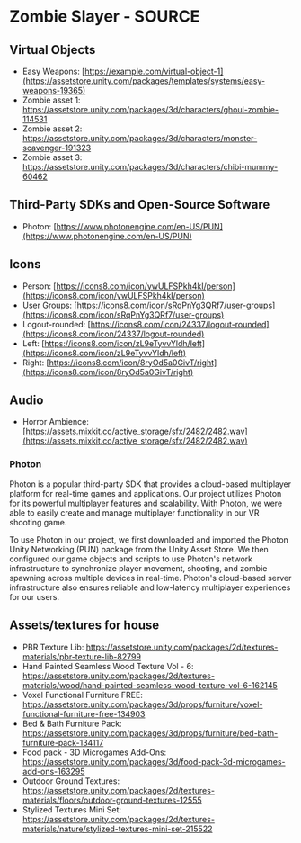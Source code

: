 # Zombie Slayer - SOURCE
## Virtual Objects
- Easy Weapons: [https://example.com/virtual-object-1](https://assetstore.unity.com/packages/templates/systems/easy-weapons-19365)
- Zombie asset 1: https://assetstore.unity.com/packages/3d/characters/ghoul-zombie-114531
- Zombie asset 2: https://assetstore.unity.com/packages/3d/characters/monster-scavenger-191323
- Zombie asset 3: https://assetstore.unity.com/packages/3d/characters/chibi-mummy-60462
## Third-Party SDKs and Open-Source Software
- Photon: [https://www.photonengine.com/en-US/PUN](https://www.photonengine.com/en-US/PUN)
## Icons
- Person: [https://icons8.com/icon/ywULFSPkh4kI/person](https://icons8.com/icon/ywULFSPkh4kI/person)
- User Groups: [https://icons8.com/icon/sRqPnYg3QRf7/user-groups](https://icons8.com/icon/sRqPnYg3QRf7/user-groups)
- Logout-rounded: [https://icons8.com/icon/24337/logout-rounded](https://icons8.com/icon/24337/logout-rounded)
- Left: [https://icons8.com/icon/zL9eTyvvYldh/left](https://icons8.com/icon/zL9eTyvvYldh/left)
- Right: [https://icons8.com/icon/8ryOd5a0GivT/right](https://icons8.com/icon/8ryOd5a0GivT/right)

## Audio
- Horror Ambience: [https://assets.mixkit.co/active_storage/sfx/2482/2482.wav](https://assets.mixkit.co/active_storage/sfx/2482/2482.wav)

### Photon
Photon is a popular third-party SDK that provides a cloud-based multiplayer platform for real-time games and applications. Our project utilizes Photon for its powerful multiplayer features and scalability. With Photon, we were able to easily create and manage multiplayer functionality in our VR shooting game.

To use Photon in our project, we first downloaded and imported the Photon Unity Networking (PUN) package from the Unity Asset Store. We then configured our game objects and scripts to use Photon's network infrastructure to synchronize player movement, shooting, and zombie spawning across multiple devices in real-time. Photon's cloud-based server infrastructure also ensures reliable and low-latency multiplayer experiences for our users.

## Assets/textures for house
- PBR Texture Lib: https://assetstore.unity.com/packages/2d/textures-materials/pbr-texture-lib-82799
- Hand Painted Seamless Wood Texture Vol - 6: https://assetstore.unity.com/packages/2d/textures-materials/wood/hand-painted-seamless-wood-texture-vol-6-162145
- Voxel Functional Furniture FREE: https://assetstore.unity.com/packages/3d/props/furniture/voxel-functional-furniture-free-134903
- Bed & Bath Furniture Pack: https://assetstore.unity.com/packages/3d/props/furniture/bed-bath-furniture-pack-134117
- Food pack - 3D Microgames Add-Ons: https://assetstore.unity.com/packages/3d/food-pack-3d-microgames-add-ons-163295
- Outdoor Ground Textures: https://assetstore.unity.com/packages/2d/textures-materials/floors/outdoor-ground-textures-12555
- Stylized Textures Mini Set: https://assetstore.unity.com/packages/2d/textures-materials/nature/stylized-textures-mini-set-215522
